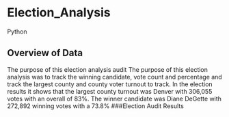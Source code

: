 # Election_Analysis
Python
## Overview of Data
The purpose of this election analysis audit The purpose of this election analysis was to track the winning candidate, vote count and percentage and track the largest county and county voter turnout to track. In the election results it shows that the largest county turnout was Denver with 306,055 votes with an overall of 83%. The winner candidate was Diane DeGette  with 272,892 winning votes with a 73.8%
###Election Audit Results
<center>
  <txt src= "election_results.txt">
   
  
